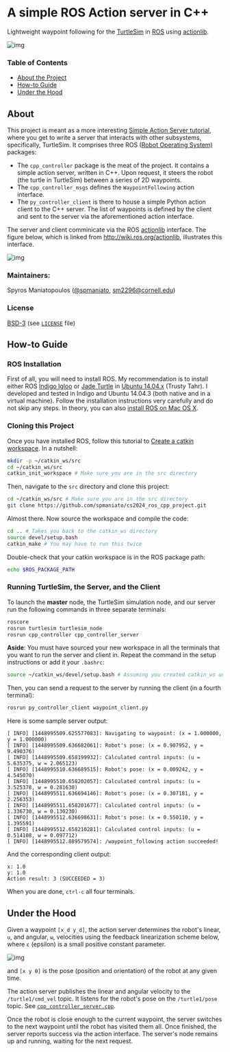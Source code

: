 # A simple ROS Action server in C++

Lightweight waypoint following for the [TurtleSim](http://wiki.ros.org/turtlesim) 
in [ROS](http://www.ros.org/) using [actionlib](http://wiki.ros.org/actionlib).

![img](https://dl.dropboxusercontent.com/u/43993203/img/waypoint_following.png)

### Table of Contents

* [About the Project](https://github.com/spmaniato/cs2024_ros_cpp_project#about)
* [How-to Guide](https://github.com/spmaniato/cs2024_ros_cpp_project#how-to-guide)
* [Under the Hood](https://github.com/spmaniato/cs2024_ros_cpp_project#under-the-hood)

## About

This project is meant as a more interesting 
[Simple Action Server tutorial](http://wiki.ros.org/actionlib_tutorials/Tutorials/SimpleActionServer%28ExecuteCallbackMethod%29), 
where you get to write a server that interacts with other subsystems, specifically, TurtleSim.
It comprises three ROS ([Robot Operating System)](http://wiki.ros.org/) packages:

* The `cpp_controller` package is the meat of the project.
It contains a simple action server, written in C++. 
Upon request, it steers the robot (the turtle in TurtleSim) between a series of 2D waypoints.
* The `cpp_controller_msgs` defines the `WaypointFollowing` action interface.
* The `py_controller_client` is there to house a simple Python action client to the C++ server.
The list of waypoints is defined by the client and sent to the server via the aforementioned action interface.

The server and client comminicate via the ROS [actionlib](http://wiki.ros.org/actionlib) interface.
The figure below, which is linked from http://wiki.ros.org/actionlib, illustrates this interface.

![img](http://wiki.ros.org/actionlib?action=AttachFile&do=get&target=client_server_interaction.png)

### Maintainers:

Spyros Maniatopoulos ([@spmaniato](https://github.com/spmaniato), sm2296@cornell.edu)

### License

[BSD-3](http://opensource.org/licenses/BSD-3-Clause) (see [`LICENSE`](https://github.com/spmaniato/cs2024_ros_cpp_project/blob/master/LICENSE) file)

## How-to Guide

### ROS Installation

First of all, you will need to install ROS.
My recommendation is to install either 
ROS [Indigo Igloo](http://wiki.ros.org/indigo/Installation/Ubuntu) or 
[Jade Turtle](http://wiki.ros.org/jade/Installation/Ubuntu) in 
[Ubuntu 14.04.x](http://releases.ubuntu.com/trusty/) (Trusty Tahr).
I developed and tested in Indigo and Ubuntu 14.04.3 (both native and in a virtual machine).
Follow the installation instructions very carefully and do not skip any steps.
In theory, you can also [install ROS on Mac OS X](https://github.com/mikepurvis/ros-install-osx).

### Cloning this Project

Once you have installed ROS, follow this tutorial to 
[Create a catkin workspace](http://wiki.ros.org/catkin/Tutorials/create_a_workspace).
In a nutshell:
```bash
mkdir -p ~/catkin_ws/src
cd ~/catkin_ws/src
catkin_init_workspace # Make sure you are in the src directory
```

Then, navigate to the `src` directory and clone this project:
```bash
cd ~/catkin_ws/src # Make sure you are in the src directory
git clone https://github.com/spmaniato/cs2024_ros_cpp_project.git
```

Almost there. Now source the workspace and compile the code:
```bash
cd .. # Takes you back to the catkin_ws directory
source devel/setup.bash
catkin_make # You may have to run this twice
```

Double-check that your catkin workspace is in the ROS package path:
```bash
echo $ROS_PACKAGE_PATH
```

### Running TurtleSim, the Server, and the Client

To launch the **master** node, the TurtleSim simulation node, 
and our server run the following commands in three separate terminals:
```bash
roscore
rosrun turtlesim turtlesim_node
rosrun cpp_controller cpp_controller_server
```

**Aside**: You must have sourced your new workspace in all the terminals 
that you want to run the server and client in. 
Repeat the command in the setup instructions or add it your `.bashrc`:
```bash
source ~/catkin_ws/devel/setup.bash # Assuming you created catkin_ws under ~
```

Then, you can send a request to the server by running the client (in a fourth terminal):
```bash
rosrun py_controller_client waypoint_client.py
```

Here is some sample server output:
```
[ INFO] [1448995509.625577083]: Navigating to waypoint: (x = 1.000000, y = 1.000000)
[ INFO] [1448995509.636682061]: Robot's pose: (x = 0.907952, y = 9.490376)
[ INFO] [1448995509.658199932]: Calculated control inputs: (u = 5.635375, w = 2.065123)
[ INFO] [1448995510.636689515]: Robot's pose: (x = 0.009242, y = 4.545070)
[ INFO] [1448995510.658202057]: Calculated control inputs: (u = 3.525378, w = 0.281630)
[ INFO] [1448995511.636694146]: Robot's pose: (x = 0.307181, y = 2.256353)
[ INFO] [1448995511.658201677]: Calculated control inputs: (u = 1.336730, w = 0.130230)
[ INFO] [1448995512.636698631]: Robot's pose: (x = 0.550110, y = 1.395591)
[ INFO] [1448995512.658210281]: Calculated control inputs: (u = 0.514108, w = 0.097712)
[ INFO] [1448995512.889579574]: /waypoint_following action succeeded!
```

And the corresponding client output:
```
x: 1.0
y: 1.0
Action result: 3 (SUCCEEDED = 3)
```

When you are done, `ctrl-c` all four terminals.

## Under the Hood

Given a waypoint `[x_d y_d]`, the action server determines the robot's linear, `u`, 
and angular, `ω`, velocities using the feedback linearization scheme below, 
where `ε` (epsilon) is a small positive constant parameter.

![img](https://dl.dropboxusercontent.com/u/43993203/feedback_linearization.png)

and `[x y θ]` is the pose (position and orientation) of the robot at any given time. 

The action server publishes the linear and angular velocity to the `/turtle1/cmd_vel` topic.
It listens for the robot's pose on the `/turtle1/pose` topic. See [`cpp_controller_server.cpp`](https://github.com/spmaniato/cs2024_ros_cpp_project/blob/master/cpp_controller/src/cpp_controller_server.cpp).

Once the robot is close enough to the current waypoint, the server 
switches to the next waypoint until the robot has visited them all.
Once finished, the server reports success via the action interface.
The server's node remains up and running, waiting for the next request.
